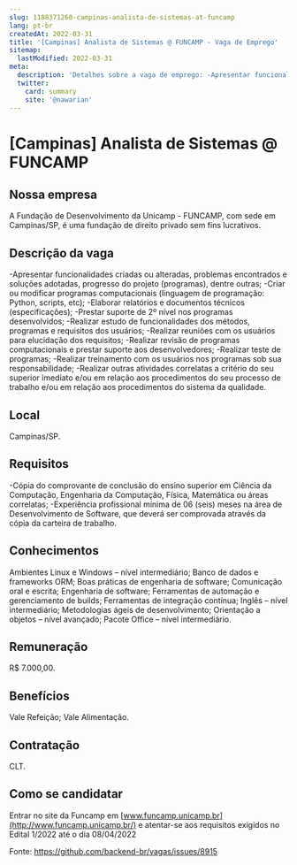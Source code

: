 ```yaml
---
slug: 1188371260-campinas-analista-de-sistemas-at-funcamp
lang: pt-br
createdAt: 2022-03-31
title: '[Campinas] Analista de Sistemas @ FUNCAMP - Vaga de Emprego'
sitemap:
  lastModified: 2022-03-31
meta:
  description: 'Detalhes sobre a vaga de emprego: -Apresentar funcionalidades criadas ou alteradas, problemas encontrados e soluções adotadas, progresso do projeto (programas), dentre outras; -Criar ou modificar programas computacionais (linguagem de programação: Python, scripts, etc); -Elaborar relatórios e documentos técnicos (especificações); -Prestar suporte de 2º nível nos programas desenvolvidos; -Realizar estudo de funcionalidades dos métodos, programas e requisitos dos usuários; -Realizar reuniões com os usuários para elucidação dos requisitos; -Realizar revisão de programas computacionais e prestar suporte aos desenvolvedores; -Realizar teste de programas; -Realizar treinamento com os usuários nos programas sob sua responsabilidade; -Realizar outras atividades correlatas a critério do seu superior imediato e/ou em relação aos procedimentos do seu processo de trabalho e/ou em relação aos procedimentos do sistema da qualidade.'
  twitter:
    card: summary
    site: '@nawarian'
---
```


# [Campinas] Analista de Sistemas @ FUNCAMP

## Nossa empresa

A Fundação de Desenvolvimento da Unicamp - FUNCAMP, com sede em Campinas/SP, é uma fundação de direito privado sem fins lucrativos.

## Descrição da vaga

-Apresentar funcionalidades criadas ou alteradas, problemas encontrados e soluções adotadas, progresso do projeto (programas), dentre outras;
-Criar ou modificar programas computacionais (linguagem de programação: Python, scripts, etc);
-Elaborar relatórios e documentos técnicos (especificações);
-Prestar suporte de 2º nível nos programas desenvolvidos;
-Realizar estudo de funcionalidades dos métodos, programas e requisitos dos usuários;
-Realizar reuniões com os usuários para elucidação dos requisitos;
-Realizar revisão de programas computacionais e prestar suporte aos desenvolvedores;
-Realizar teste de programas;
-Realizar treinamento com os usuários nos programas sob sua responsabilidade;
-Realizar outras atividades correlatas a critério do seu superior imediato e/ou em relação aos procedimentos do seu processo de trabalho e/ou em relação aos procedimentos do sistema da qualidade.

## Local

Campinas/SP.

## Requisitos

-Cópia do comprovante de conclusão do ensino superior em Ciência da Computação, Engenharia da Computação, Física, Matemática ou áreas correlatas; 
-Experiência profissional mínima de 06 (seis) meses na área de Desenvolvimento de Software, que deverá ser comprovada através da cópia da carteira de trabalho.

## Conhecimentos

Ambientes Linux e Windows – nível intermediário;
Banco de dados e frameworks ORM;
Boas práticas de engenharia de software;
Comunicação oral e escrita;
Engenharia de software;
Ferramentas de automação e gerenciamento de builds;
Ferramentas de integração contínua;
Inglês – nível intermediário;
Metodologias ágeis de desenvolvimento;
Orientação a objetos – nível avançado;
Pacote Office – nível intermediário.

## Remuneração

R$ 7.000,00.

## Benefícios

Vale Refeição;
Vale Alimentação.

## Contratação

CLT.

## Como se candidatar
Entrar no site da Funcamp em [www.funcamp.unicamp.br](http://www.funcamp.unicamp.br/) e atentar-se aos requisitos exigidos no Edital 1/2022 até o dia 08/04/2022


Fonte: https://github.com/backend-br/vagas/issues/8915